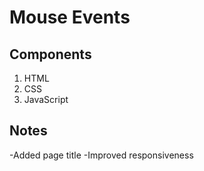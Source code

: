 # Mouse Events

## Components

1. HTML
2. CSS
3. JavaScript

## Notes

-Added page title
-Improved responsiveness
